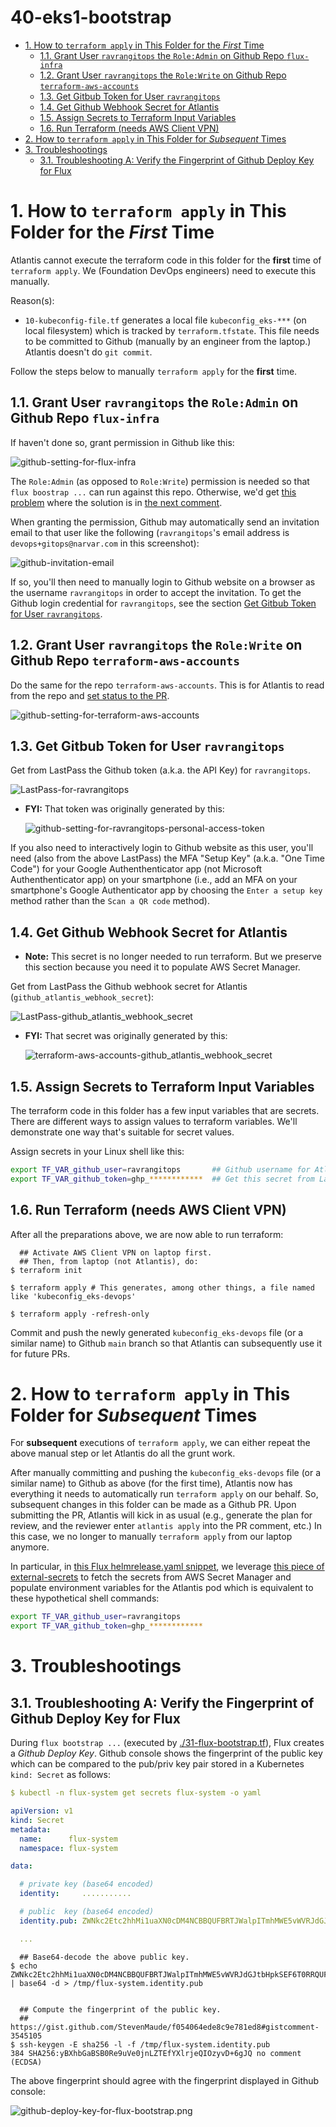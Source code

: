 # 40-eks1-bootstrap <!-- omit in toc -->

<!-- The TOC and section numberings are generated by VS Code extension "Markdown All in One" -->
- [1. How to `terraform apply` in This Folder for the *First* Time](#1-how-to-terraform-apply-in-this-folder-for-the-first-time)
  - [1.1. Grant User `ravrangitops` the `Role:Admin` on Github Repo `flux-infra`](#11-grant-user-ravrangitops-the-roleadmin-on-github-repo-flux-infra)
  - [1.2. Grant User `ravrangitops` the `Role:Write` on Github Repo `terraform-aws-accounts`](#12-grant-user-ravrangitops-the-rolewrite-on-github-repo-terraform-aws-accounts)
  - [1.3. Get Gitbub Token for User `ravrangitops`](#13-get-gitbub-token-for-user-ravrangitops)
  - [1.4. Get Github Webhook Secret for Atlantis](#14-get-github-webhook-secret-for-atlantis)
  - [1.5. Assign Secrets to Terraform Input Variables](#15-assign-secrets-to-terraform-input-variables)
  - [1.6. Run Terraform (needs AWS Client VPN)](#16-run-terraform-needs-aws-client-vpn)
- [2. How to `terraform apply` in This Folder for *Subsequent* Times](#2-how-to-terraform-apply-in-this-folder-for-subsequent-times)
- [3. Troubleshootings](#3-troubleshootings)
  - [3.1. Troubleshooting A: Verify the Fingerprint of Github Deploy Key for Flux](#31-troubleshooting-a-verify-the-fingerprint-of-github-deploy-key-for-flux)


# 1. How to `terraform apply` in This Folder for the *First* Time

Atlantis cannot execute the terraform code in this folder for the **first** time of `terraform apply`. We (Foundation DevOps engineers) need to execute this manually.

Reason(s):

  * `10-kubeconfig-file.tf` generates a local file `kubeconfig_eks-***` (on local filesystem) which is tracked by `terraform.tfstate`. This file needs to be committed to Github (manually by an engineer from the laptop.) Atlantis doesn't do `git commit`.

Follow the steps below to manually `terraform apply` for the **first** time.


## 1.1. Grant User `ravrangitops` the `Role:Admin` on Github Repo `flux-infra`

If haven't done so, grant permission in Github like this:

![github-setting-for-flux-infra](./pictures/github-setting-for-flux-infra.png)

The `Role:Admin` (as opposed to `Role:Write`) permission is needed so that `flux boostrap ...` can run against this repo. Otherwise, we'd get [this problem](https://github.com/fluxcd/source-controller/issues/490#issuecomment-973155143) where the solution is in [the next comment](https://github.com/fluxcd/source-controller/issues/490#issuecomment-973450842).

When granting the permission, Github may automatically send an invitation email to that user like the following (`ravrangitops`'s email address is `devops+gitops@narvar.com` in this screenshot):

![github-invitation-email](./pictures/github-invitation-email.png)

If so, you'll then need to manually login to Github website on a browser as the username `ravrangitops` in order to accept the invitation. To get the Github login credential for `ravrangitops`, see the section [Get Gitbub Token for User `ravrangitops`](#13-get-gitbub-token-for-user-ravrangitops).


## 1.2. Grant User `ravrangitops` the `Role:Write` on Github Repo `terraform-aws-accounts`

Do the same for the repo `terraform-aws-accounts`. This is for Atlantis to read from the repo and [set status to the PR](https://github.com/runatlantis/atlantis/issues/928).

![github-setting-for-terraform-aws-accounts](./pictures/github-setting-for-terraform-aws-accounts.png)


## 1.3. Get Gitbub Token for User `ravrangitops`

Get from LastPass the Github token (a.k.a. the API Key) for `ravrangitops`.

![LastPass-for-ravrangitops](./pictures/LastPass-for-ravrangitops.png)

* **FYI:** That token was originally generated by this:

  ![github-setting-for-ravrangitops-personal-access-token](./pictures/github-setting-for-ravrangitops-personal-access-token.png)


If you also need to interactively login to Github website as this user, you'll need (also from the above LastPass) the MFA "Setup Key" (a.k.a. "One Time Code") for your Google Authenthenticator app (not Microsoft Authenthenticator app) on your smartphone (i.e., add an MFA on your smartphone's Google Authenticator app by choosing the `Enter a setup key` method rather than the `Scan a QR code` method).


## 1.4. Get Github Webhook Secret for Atlantis

* **Note:** This secret is no longer needed to run terraform. But we preserve this section because you need it to populate AWS Secret Manager.

Get from LastPass the Github webhook secret for Atlantis (`github_atlantis_webhook_secret`):

![LastPass-github_atlantis_webhook_secret](./pictures/LastPass-github_atlantis_webhook_secret.png)

* **FYI:** That secret was originally generated by this:

  ![terraform-aws-accounts-github_atlantis_webhook_secret](./pictures/terraform-aws-accounts-github_atlantis_webhook_secret.png)

## 1.5. Assign Secrets to Terraform Input Variables

The terraform code in this folder has a few input variables that are secrets. There are different ways to assign values to terraform variables. We'll demonstrate one way that's suitable for secret values.

Assign secrets in your Linux shell like this:

```bash
export TF_VAR_github_user=ravrangitops       ## Github username for Atlantis and for terraform provider "github"
export TF_VAR_github_token=ghp_************  ## Get this secret from LastPass: "ravrangitops" (screenshot above)
```

## 1.6. Run Terraform (needs AWS Client VPN)

After all the preparations above, we are now able to run terraform:

```console
  ## Activate AWS Client VPN on laptop first.
  ## Then, from laptop (not Atlantis), do:
$ terraform init

$ terraform apply # This generates, among other things, a file named like 'kubeconfig_eks-devops'

$ terraform apply -refresh-only
```

Commit and push the newly generated `kubeconfig_eks-devops` file (or a similar name) to Github `main` branch so that Atlantis can subsequently use it for future PRs.


# 2. How to `terraform apply` in This Folder for *Subsequent* Times

For **subsequent** executions of `terraform apply`, we can either repeat the above manual step or let Atlantis do all the grunt work.

After manually committing and pushing the `kubeconfig_eks-devops` file (or a similar name) to Github as above (for the first time), Atlantis now has everything it needs to automatically run `terraform apply` on our behalf. So, subsequent changes in this folder can be made as a Github PR. Upon submitting the PR, Atlantis will kick in as usual (e.g., generate the plan for review, and the reviewer enter `atlantis apply` into the PR comment, etc.) In this case, we no longer to manually `terraform apply` from our laptop anymore.

In particular, in [this Flux helmrelease.yaml snippet](https://github.com/narvar/flux-infra/blob/a7fe7c31a3148a7d24c96244535c397b5660ccd0/resources/flux-helm-releases/atlantis/helmrelease.yaml#L92-L100), we leverage [this piece of external-secrets](https://github.com/narvar/flux-infra/blob/a7fe7c31a3148a7d24c96244535c397b5660ccd0/resources/external-secrets/foundation-team/atlantis/atlantis-vcs-secret-for-github-webhook/external-secrets.yaml#L23) to fetch the secrets from AWS Secret Manager and populate environment variables for the Atlantis pod which is equivalent to these hypothetical shell commands:

```bash
export TF_VAR_github_user=ravrangitops
export TF_VAR_github_token=ghp_************
```


# 3. Troubleshootings

## 3.1. Troubleshooting A: Verify the Fingerprint of Github Deploy Key for Flux

During `flux bootstrap ...` (executed by [./31-flux-bootstrap.tf](./31-flux-bootstrap.tf)), Flux creates a *Github Deploy Key*. Github console shows the fingerprint of the public key which can be compared to the pub/priv key pair stored in a Kubernetes `kind: Secret` as follows:

```yaml
$ kubectl -n flux-system get secrets flux-system -o yaml

apiVersion: v1
kind: Secret
metadata:
  name:      flux-system
  namespace: flux-system

data:

  # private key (base64 encoded)
  identity:     ...........

  # public  key (base64 encoded)
  identity.pub: ZWNkc2Etc2hhMi1uaXN0cDM4NCBBQUFBRTJWalpITmhMWE5vWVRJdGJtbHpkSEF6T0RRQUFBQUlibWx6ZEhBek9EUUFBQUJoQk9Ia3gxOEwzYWwyWitVeXlwK3U4TFVmVHI5ZGVNbk0xbUJnT01oTCtUNTBaejErbk81aE1ta0QrMVRRUERSQjZEOHVlTXZHWVZKSEkzRG05NU41N3FETmRVR25ZdEVISElVTjhiYkZxbGJOcUJhZm1wcXpqZWdQREVvTmFaV3M5Zz09Cg==

  ...
```

```console
  ## Base64-decode the above public key.
$ echo ZWNkc2Etc2hhMi1uaXN0cDM4NCBBQUFBRTJWalpITmhMWE5vWVRJdGJtbHpkSEF6T0RRQUFBQUlibWx6ZEhBek9EUUFBQUJoQk9Ia3gxOEwzYWwyWitVeXlwK3U4TFVmVHI5ZGVNbk0xbUJnT01oTCtUNTBaejErbk81aE1ta0QrMVRRUERSQjZEOHVlTXZHWVZKSEkzRG05NU41N3FETmRVR25ZdEVISElVTjhiYkZxbGJOcUJhZm1wcXpqZWdQREVvTmFaV3M5Zz09Cg== | base64 -d > /tmp/flux-system.identity.pub


  ## Compute the fingerprint of the public key.
  ## https://gist.github.com/StevenMaude/f054064ede8c9e781ed8#gistcomment-3545105
$ ssh-keygen -E sha256 -l -f /tmp/flux-system.identity.pub
384 SHA256:yBXhbGaBSB0Re9uVe0jnLZTEfYXlrjeQIOzyvD+6gJQ no comment (ECDSA)
```

The above fingerprint should agree with the fingerprint displayed in Github console:

  ![github-deploy-key-for-flux-bootstrap.png](./pictures/github-deploy-key-for-flux-bootstrap.png)

